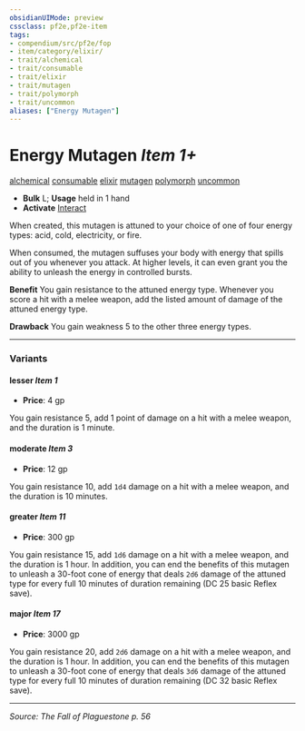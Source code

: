 ```yaml
---
obsidianUIMode: preview
cssclass: pf2e,pf2e-item
tags:
- compendium/src/pf2e/fop
- item/category/elixir/
- trait/alchemical
- trait/consumable
- trait/elixir
- trait/mutagen
- trait/polymorph
- trait/uncommon
aliases: ["Energy Mutagen"]
---
```

# Energy Mutagen *Item 1+*  
[alchemical](rules/traits/alchemical.md "Alchemical Item Trait")  [consumable](rules/traits/consumable.md "Consumable Item Trait")  [elixir](rules/traits/elixir.md "Elixir Item Trait")  [mutagen](rules/traits/mutagen.md "Mutagen Item Trait")  [polymorph](rules/traits/polymorph.md "Polymorph Effect Trait")  [uncommon](rules/traits/uncommon.md "Uncommon Rarity Trait")  

- **Bulk** L; **Usage** held in 1 hand
- **Activate** [Interact](rules/actions/interact.md)

When created, this mutagen is attuned to your choice of one of four energy types: acid, cold, electricity, or fire.

When consumed, the mutagen suffuses your body with energy that spills out of you whenever you attack. At higher levels, it can even grant you the ability to unleash the energy in controlled bursts.

**Benefit** You gain resistance to the attuned energy type. Whenever you score a hit with a melee weapon, add the listed amount of damage of the attuned energy type.

**Drawback** You gain weakness 5 to the other three energy types.

---
### Variants

#### lesser *Item 1*

- **Price**: 4 gp

You gain resistance 5, add 1 point of damage on a hit with a melee weapon, and the duration is 1 minute.

#### moderate *Item 3*

- **Price**: 12 gp

You gain resistance 10, add `1d4` damage on a hit with a melee weapon, and the duration is 10 minutes.

#### greater *Item 11*

- **Price**: 300 gp

You gain resistance 15, add `1d6` damage on a hit with a melee weapon, and the duration is 1 hour. In addition, you can end the benefits of this mutagen to unleash a 30-foot cone of energy that deals `2d6` damage of the attuned type for every full 10 minutes of duration remaining (DC 25 basic Reflex save).

#### major *Item 17*

- **Price**: 3000 gp

You gain resistance 20, add `2d6` damage on a hit with a melee weapon, and the duration is 1 hour. In addition, you can end the benefits of this mutagen to unleash a 30-foot cone of energy that deals `3d6` damage of the attuned type for every full 10 minutes of duration remaining (DC 32 basic Reflex save).

---
*Source: The Fall of Plaguestone p. 56*
